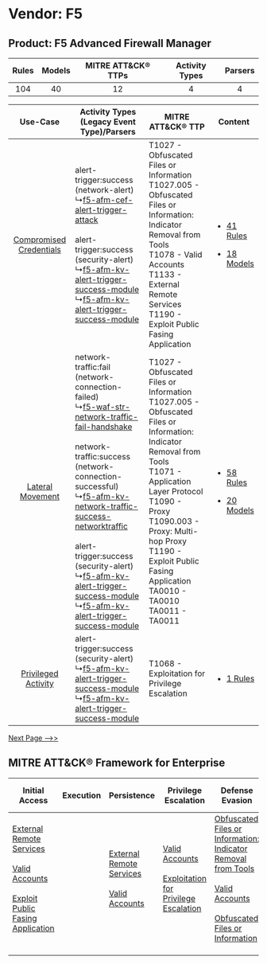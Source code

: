Vendor: F5
==========
Product: F5 Advanced Firewall Manager
-------------------------------------
| Rules | Models | MITRE ATT&CK® TTPs | Activity Types | Parsers |
|:-----:|:------:|:------------------:|:--------------:|:-------:|
|  104  |   40   |         12         |       4        |    4    |

|    Use-Case    | Activity Types (Legacy Event Type)/Parsers    | MITRE ATT&CK® TTP    | Content    |
|:----:| ---- | ---- | ---- |
| [Compromised Credentials](../../../UseCases/uc_compromised_credentials.md) |  alert-trigger:success (network-alert)<br> ↳[f5-afm-cef-alert-trigger-attack](Ps/pC_f5afmcefalerttriggerattack.md)<br><br> alert-trigger:success (security-alert)<br> ↳[f5-afm-kv-alert-trigger-success-module](Ps/pC_f5afmkvalerttriggersuccessmodule.md)<br> ↳[f5-afm-kv-alert-trigger-success-module](Ps/pC_f5afmkvalerttriggersuccessmodule.md)<br>    | T1027 - Obfuscated Files or Information<br>T1027.005 - Obfuscated Files or Information: Indicator Removal from Tools<br>T1078 - Valid Accounts<br>T1133 - External Remote Services<br>T1190 - Exploit Public Fasing Application<br>    | [<ul><li>41 Rules</li></ul><ul><li>18 Models</li></ul>](RM/r_m_f5_f5_advanced_firewall_manager_Compromised_Credentials.md) |
|        [Lateral Movement](../../../UseCases/uc_lateral_movement.md)        |  network-traffic:fail (network-connection-failed)<br> ↳[f5-waf-str-network-traffic-fail-handshake](Ps/pC_f5wafstrnetworktrafficfailhandshake.md)<br><br> network-traffic:success (network-connection-successful)<br> ↳[f5-afm-kv-network-traffic-success-networktraffic](Ps/pC_f5afmkvnetworktrafficsuccessnetworktraffic.md)<br><br> alert-trigger:success (security-alert)<br> ↳[f5-afm-kv-alert-trigger-success-module](Ps/pC_f5afmkvalerttriggersuccessmodule.md)<br> ↳[f5-afm-kv-alert-trigger-success-module](Ps/pC_f5afmkvalerttriggersuccessmodule.md)<br> | T1027 - Obfuscated Files or Information<br>T1027.005 - Obfuscated Files or Information: Indicator Removal from Tools<br>T1071 - Application Layer Protocol<br>T1090 - Proxy<br>T1090.003 - Proxy: Multi-hop Proxy<br>T1190 - Exploit Public Fasing Application<br>TA0010 - TA0010<br>TA0011 - TA0011<br> | [<ul><li>58 Rules</li></ul><ul><li>20 Models</li></ul>](RM/r_m_f5_f5_advanced_firewall_manager_Lateral_Movement.md)        |
|     [Privileged Activity](../../../UseCases/uc_privileged_activity.md)     |  alert-trigger:success (security-alert)<br> ↳[f5-afm-kv-alert-trigger-success-module](Ps/pC_f5afmkvalerttriggersuccessmodule.md)<br> ↳[f5-afm-kv-alert-trigger-success-module](Ps/pC_f5afmkvalerttriggersuccessmodule.md)<br>    | T1068 - Exploitation for Privilege Escalation<br>    | [<ul><li>1 Rules</li></ul>](RM/r_m_f5_f5_advanced_firewall_manager_Privileged_Activity.md)    |
[Next Page -->>](2_ds_f5_f5_advanced_firewall_manager.md)

MITRE ATT&CK® Framework for Enterprise
--------------------------------------
| Initial Access                                                                                                                                                                                                                         | Execution | Persistence                                                                                                                                      | Privilege Escalation                                                                                                                                          | Defense Evasion                                                                                                                                                                                                                                                               | Credential Access | Discovery | Lateral Movement | Collection | Command and Control                                                                                                                                                                                                      | Exfiltration | Impact |
| -------------------------------------------------------------------------------------------------------------------------------------------------------------------------------------------------------------------------------------- | --------- | ------------------------------------------------------------------------------------------------------------------------------------------------ | ------------------------------------------------------------------------------------------------------------------------------------------------------------- | ----------------------------------------------------------------------------------------------------------------------------------------------------------------------------------------------------------------------------------------------------------------------------- | ----------------- | --------- | ---------------- | ---------- | ------------------------------------------------------------------------------------------------------------------------------------------------------------------------------------------------------------------------ | ------------ | ------ |
| [External Remote Services](https://attack.mitre.org/techniques/T1133)<br><br>[Valid Accounts](https://attack.mitre.org/techniques/T1078)<br><br>[Exploit Public Fasing Application](https://attack.mitre.org/techniques/T1190)<br><br> |           | [External Remote Services](https://attack.mitre.org/techniques/T1133)<br><br>[Valid Accounts](https://attack.mitre.org/techniques/T1078)<br><br> | [Valid Accounts](https://attack.mitre.org/techniques/T1078)<br><br>[Exploitation for Privilege Escalation](https://attack.mitre.org/techniques/T1068)<br><br> | [Obfuscated Files or Information: Indicator Removal from Tools](https://attack.mitre.org/techniques/T1027/005)<br><br>[Valid Accounts](https://attack.mitre.org/techniques/T1078)<br><br>[Obfuscated Files or Information](https://attack.mitre.org/techniques/T1027)<br><br> |                   |           |                  |            | [Proxy: Multi-hop Proxy](https://attack.mitre.org/techniques/T1090/003)<br><br>[Application Layer Protocol](https://attack.mitre.org/techniques/T1071)<br><br>[Proxy](https://attack.mitre.org/techniques/T1090)<br><br> |              |        |